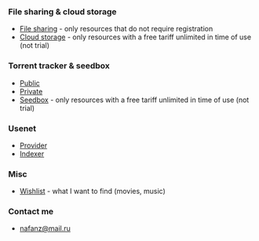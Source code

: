 ### File sharing & cloud storage
* [File sharing](https://nafanz.github.io/filesharing.html) - only resources that do not require registration
* [Cloud storage](https://nafanz.github.io/cloudstorage.html) - only resources with a free tariff unlimited in time of use (not trial)

### Torrent tracker & seedbox
* [Public](https://nafanz.github.io/publictracker.html) 
* [Private](https://nafanz.github.io/privatetracker.html)
* [Seedbox](https://nafanz.github.io/seedbox.html) - only resources with a free tariff unlimited in time of use (not trial)

### Usenet
* [Provider](https://nafanz.github.io/usenetprovider.html)
* [Indexer](https://nafanz.github.io/usenetindexer.html)

### Misc
* [Wishlist](https://nafanz.github.io/wishlist.html) - what I want to find (movies, music)

### Contact me 
* nafanz@mail.ru